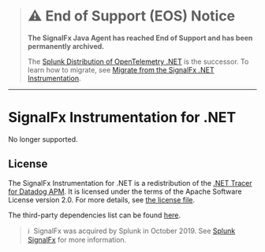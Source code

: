 > # :warning: End of Support (EOS) Notice
> **The SignalFx Java Agent has reached End of Support and has been permanently archived.**
>
>The [Splunk Distribution of OpenTelemetry .NET]([https://github.com/signalfx/splunk-otel-java](https://github.com/signalfx/splunk-otel-dotnet)) is the successor.
> To learn how to migrate, see [Migrate from the SignalFx .NET Instrumentation](https://docs.splunk.com/observability/en/gdi/get-data-in/application/otel-dotnet/troubleshooting/migrate-signalfx-dotnet-to-dotnet-otel.html).
---

# SignalFx Instrumentation for .NET

No longer supported.

## License

The SignalFx Instrumentation for .NET is a redistribution of the
[.NET Tracer for Datadog APM](https://github.com/DataDog/dd-trace-dotnet).
It is licensed under the terms of the Apache Software License version 2.0.
For more details, see [the license file](../LICENSE).

The third-party dependencies list can be found [here](../LICENSE-3rdparty.csv).

>ℹ️&nbsp;&nbsp;SignalFx was acquired by Splunk in October 2019. See [Splunk SignalFx](https://www.splunk.com/en_us/investor-relations/acquisitions/signalfx.html) for more information.
